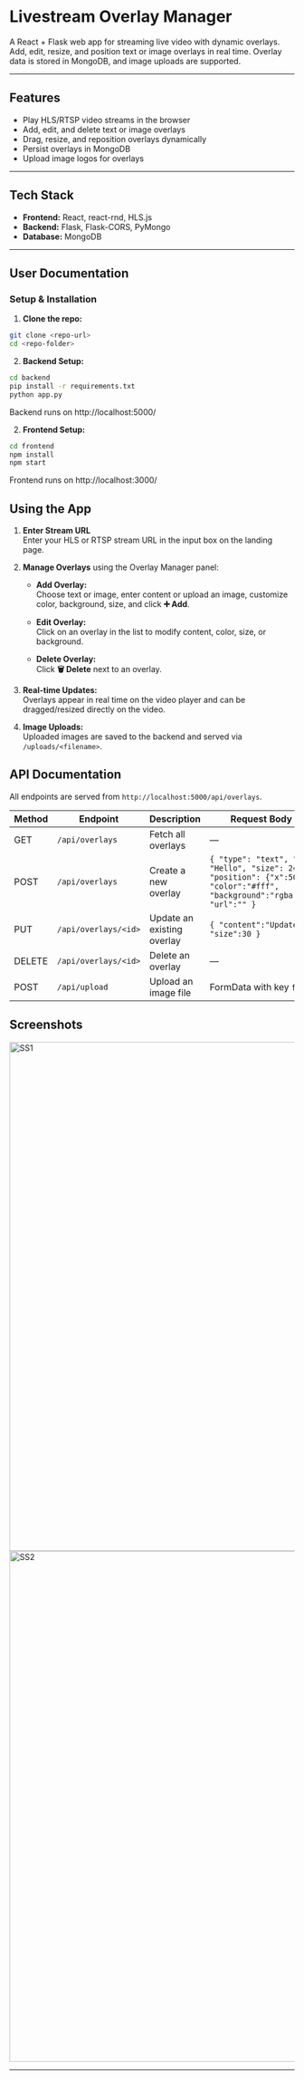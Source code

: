 # Livestream Overlay Manager

A React + Flask web app for streaming live video with dynamic overlays. Add, edit, resize, and position text or image overlays in real time. Overlay data is stored in MongoDB, and image uploads are supported.

---

## Features

- Play HLS/RTSP video streams in the browser  
- Add, edit, and delete text or image overlays  
- Drag, resize, and reposition overlays dynamically  
- Persist overlays in MongoDB  
- Upload image logos for overlays  

---

## Tech Stack

- **Frontend:** React, react-rnd, HLS.js  
- **Backend:** Flask, Flask-CORS, PyMongo  
- **Database:** MongoDB  

---

## User Documentation

### Setup & Installation

1. **Clone the repo:**

```bash
git clone <repo-url>
cd <repo-folder>
```
2. **Backend Setup:**
   
```bash
cd backend
pip install -r requirements.txt
python app.py
```
Backend runs on http://localhost:5000/

2. **Frontend Setup:**
   
```bash
cd frontend
npm install
npm start
```
Frontend runs on http://localhost:3000/

## Using the App

1. **Enter Stream URL**  
   Enter your HLS or RTSP stream URL in the input box on the landing page.

2. **Manage Overlays** using the Overlay Manager panel:

   - **Add Overlay:**  
     Choose text or image, enter content or upload an image, customize color, background, size, and click **➕ Add**.
   
   - **Edit Overlay:**  
     Click on an overlay in the list to modify content, color, size, or background.
   
   - **Delete Overlay:**  
     Click **🗑 Delete** next to an overlay.

3. **Real-time Updates:**  
   Overlays appear in real time on the video player and can be dragged/resized directly on the video.

4. **Image Uploads:**  
   Uploaded images are saved to the backend and served via `/uploads/<filename>`.

## API Documentation

All endpoints are served from `http://localhost:5000/api/overlays`.

| Method | Endpoint               | Description               | Request Body Example                                                                                               |
|--------|-----------------------|---------------------------|--------------------------------------------------------------------------------------------------------------------|
| GET    | `/api/overlays`        | Fetch all overlays        | —                                                                                                                  |
| POST   | `/api/overlays`        | Create a new overlay      | `{ "type": "text", "content": "Hello", "size": 24, "position": {"x":50,"y":50}, "color":"#fff", "background":"rgba(0,0,0,0.5)", "url":"" }` |
| PUT    | `/api/overlays/<id>`   | Update an existing overlay| `{ "content":"Updated text", "size":30 }`                                                                          |
| DELETE | `/api/overlays/<id>`   | Delete an overlay         | —                                                                                                                  |
| POST   | `/api/upload`          | Upload an image file      | FormData with key `file`                                                                                           |

## Screenshots
<img width="1771" height="899" alt="SS1" src="https://github.com/user-attachments/assets/9a6b1f35-09ec-41fb-91f4-64725b6581c9" />
<img width="1810" height="902" alt="SS2" src="https://github.com/user-attachments/assets/6dbe5c09-53c8-40de-8a2e-bdef354d5fdf" />

---

